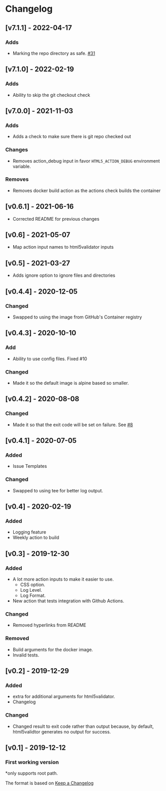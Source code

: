 <!-- markdownlint-disable MD024 -->
# Changelog

## [v7.1.1] - 2022-04-17

### Adds

* Marking the repo directory as safe. [#31](https://github.com/Cyb3r-Jak3/html5validator-action/issues/31)

## [v7.1.0] - 2022-02-19

### Adds

* Ability to skip the git checkout check

## [v7.0.0] - 2021-11-03

### Adds

* Adds a check to make sure there is git repo checked out

### Changes

* Removes action_debug input in favor `HTML5_ACTION_DEBUG` environment variable.

### Removes

* Removes docker build action as the actions check builds the container

## [v0.6.1] - 2021-06-16

* Corrected README for previous changes

## [v0.6] - 2021-05-07

* Map action input names to html5validator inputs

## [v0.5] - 2021-03-27

* Adds ignore option to ignore files and directories

## [v0.4.4] - 2020-12-05

### Changed

* Swapped to using the image from GitHub's Container registry

## [v0.4.3] - 2020-10-10

### Add

* Ability to use config files. Fixed #10

### Changed

* Made it so the default image is alpine based so smaller.

## [v0.4.2] - 2020-08-08

### Changed

* Made it so that the exit code will be set on failure. See [#8](https://github.com/Cyb3r-Jak3/html5validator-action/pull/8)

## [v0.4.1] - 2020-07-05

### Added

* Issue Templates

### Changed

* Swapped to using tee for better log output.

## [v0.4] - 2020-02-19

### Added

* Logging feature
* Weekly action to build

## [v0.3] - 2019-12-30

### Added

* A lot more action inputs to make it easier to use.
  * CSS option.
  * Log Level.
  * Log Format.
* New action that tests integration with Github Actions.

### Changed

* Removed hyperlinks from README

### Removed

* Build arguments for the docker image.
* Invalid tests.

## [v0.2] - 2019-12-29

### Added

* extra for additional arguments for html5validator.
* Changelog

### Changed

* Changed result to exit code rather than output because, by default, html5validtor generates no output for success.

## [v0.1] - 2019-12-12

### First working version

*only supports root path.

The format is based on [Keep a Changelog](https://keepachangelog.com/en/1.0.0/)
